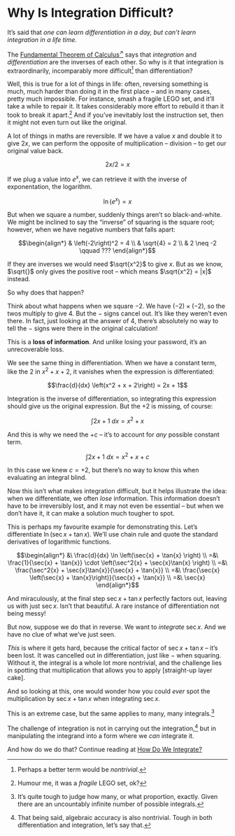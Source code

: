 # Why Is Integration Difficult?
<!-- #SQUARK live!
| dest = guides/integrals/why-hard
| index = guides / integrals
-->

It’s said that *one can learn differentiation in a day, but can’t learn integration in a life time.*

The [Fundamental Theorem of Calculus<sup>↗</sup>](https://wikipedia.org/wiki/Fundamental_theorem_of_calculus) says that *integration* and *differentiation* are the inverses of each other. So why is it that integration is extraordinarily, incomparably more difficult[^difficult-nontrivial] than differentiation?

[^difficult-nontrivial]: Perhaps a better term would be *nontrivial*.

Well, this is true for a lot of things in life: often, reversing something is much, much harder than doing it in the first place – and in many cases, pretty much impossible. For instance, smash a fragile LEGO set, and it’ll take a while to repair it. It takes considerably more effort to rebuild it than it took to break it apart.[^break] And if you’ve inevitably lost the instruction set, then it might not even turn out like the original.

[^break]: Humour me, it was a *fragile* LEGO set, ok?

A lot of things in maths are reversible. If we have a value $x$ and double it to give $2x$, we can perform the opposite of multiplication – division – to get our original value back.

```math
2x / 2 = x
```

If we plug a value into $e^x$, we can retrieve it with the inverse of exponentation, the logarithm.

```math
\ln(e^x) = x
```

But when we square a number, suddenly things aren’t so black-and-white. We might be inclined to say the “inverse” of squaring is the square root; however, when we have negative numbers that falls apart:

```math
\begin{align*}
& \left(-2\right)^2 = 4
\\ & \sqrt{4} = 2
\\ & 2 \neq -2 \qquad ???
\end{align*}
```

If they are inverses we would need $\sqrt{x^2}$ to give $x$. But as we know, $\sqrt{}$ only gives the positive root – which means $\sqrt{x^2} = |x|$ instead.

So why does that happen?

Think about what happens when we square $-2$. We have $(-2) \times (-2)$, so the twos multiply to give $4$. But the $-$ signs cancel out. It’s like they weren’t even there. In fact, just looking at the answer of $4$, there’s absolutely no way to tell the $-$ signs were there in the original calculation!

This is a **loss of information**. And unlike losing your password, it’s an unrecoverable loss.

We see the same thing in differentiation. When we have a constant term, like the $2$ in $x^2 + x + 2$, it vanishes when the expression is differentiated:

```math
\frac{d}{dx} \left(x^2 + x + 2\right) = 2x + 1
```

Integration is the inverse of differentiation, so integrating this expression should give us the original expression. But the $+2$ is missing, of course:

```math
\int 2x + 1 \ dx = x^2 + x
```

And this is why we need the $+c$ – it’s to account for *any* possible constant term.

```math
\int 2x + 1 \ dx = x^2 + x + c
```

In this case we knew $c = +2$, but there’s no way to know this when evaluating an integral blind.

Now this isn’t what makes integration difficult, but it helps illustrate the idea: when we differentiate, we often *lose* information. This information doesn’t have to be irreversibly lost, and it may not even be essential – but when we don’t have it, it can make a solution much tougher to spot.

This is perhaps my favourite example for demonstrating this. Let’s differentiate $\ln \left(\sec{x} + \tan{x} \right)$. We’ll use chain rule and quote the standard derivatives of logarithmic functions.

```math
\begin{align*}
  &\ \frac{d}{dx} \ln \left(\sec{x} + \tan{x} \right)
  \\ =&\ \frac{1}{\sec{x} + \tan{x}} \cdot \left(\sec^2{x} + \sec{x}\tan{x} \right)
  \\ =&\ \frac{\sec^2{x} + \sec{x}\tan{x}}{\sec{x} + \tan{x}}
  \\ =&\ \frac{\sec{x} \left(\sec{x} + \tan{x}\right)}{\sec{x} + \tan{x}}
  \\ =&\ \sec{x}
\end{align*}
```

And miraculously, at the final step $\sec{x} + \tan{x}$ perfectly factors out, leaving us with just $\sec{x}$. Isn’t that beautiful. A rare instance of differentiation not being messy!

But now, suppose we do that in reverse. We want to *integrate* $\sec{x}$. And we have no clue of what we’ve just seen.

*This* is where it gets hard, because the critical factor of $\sec{x} + \tan{x}$ – it’s been lost. It was cancelled out in differentiation, just like $-$ when squaring. Without it, the integral is a whole lot more nontrivial, and the challenge lies in spotting that multiplication that allows you to apply [straight-up layer cake].

And so looking at this, one would wonder how you could *ever* spot the multiplication by $\sec{x} + \tan{x}$ when integrating $\sec{x}$.

This is an extreme case, but the same applies to many, many integrals.[^many]

[^many]: It’s quite tough to judge how many, or what proportion, exactly. Given there are an uncountably infinite number of possible integrals.

The challenge of integration is not in carrying out the integration,[^accuracy] but in manipulating the integrand into a form where we *can* integrate it.

[^accuracy]: That being said, algebraic accuracy is also nontrivial. Tough in both differentiation and integration, let’s say that.

And how do we do that? Continue reading at [How Do We Integrate?](how.md)
